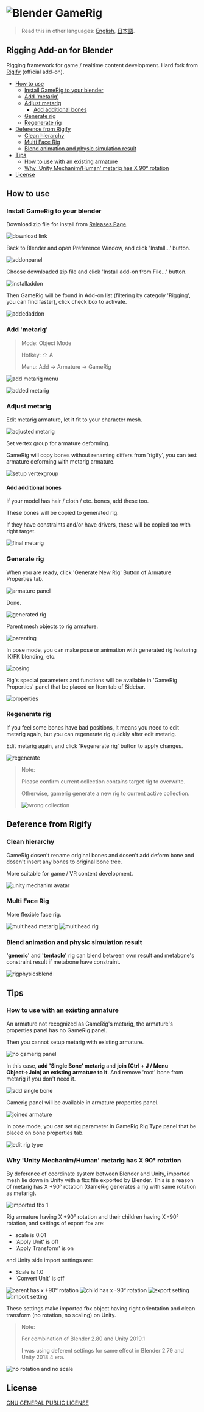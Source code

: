 # ![Blender GameRig](img/logo.jpg "Logo")

> Read this in other languages: [English](README.md), [日本語](README.ja.md).

## Rigging Add-on for Blender

Rigging framework for game / realtime content development. Hard fork from [Rigify](https://archive.blender.org/wiki/index.php/Extensions:2.6/Py/Scripts/Rigging/Rigify/) (official add-on).

<!-- TOC -->

- [How to use](#how-to-use)
  - [Install GameRig to your blender](#install-gamerig-to-your-blender)
  - [Add 'metarig'](#add-metarig)
  - [Adjust metarig](#adjust-metarig)
    - [Add additional bones](#add-additional-bones)
  - [Generate rig](#generate-rig)
  - [Regenerate rig](#regenerate-rig)
- [Deference from Rigify](#deference-from-rigify)
  - [Clean hierarchy](#clean-hierarchy)
  - [Multi Face Rig](#multi-face-rig)
  - [Blend animation and physic simulation result](#blend-animation-and-physic-simulation-result)
- [Tips](#tips)
  - [How to use with an existing armature](#how-to-use-with-an-existing-armature)
  - [Why 'Unity Mechanim/Human' metarig has X 90° rotation](#why-unity-mechanimhuman-metarig-has-x-90-rotation)
- [License](#license)

<!-- /TOC -->

## How to use

### Install GameRig to your blender

Download zip file for install from [Releases Page](/../../releases/latest).

![download link](img/downloadlink.jpg "download link")

Back to Blender and open Preference Window, and click 'Install...' button.

![addonpanel](img/addonpanel.jpg "addonpanel")

Choose downloaded zip file and click 'Install add-on from File...' button.

![installaddon](img/installaddon.jpg "installaddon")

Then GameRig will be found in Add-on list (filtering by categoly 'Rigging', you can find faster), click check box to activate.

![addedaddon](img/addedaddon.jpg "addedaddon")

### Add 'metarig'

> Mode: Object Mode
>
> Hotkey: ⇧ A
>
> Menu: Add → Armature → GameRig

![add metarig menu](img/addmetarig.jpg "add metarig menu")

![added metarig](img/metarig.jpg "added metarig")

### Adjust metarig

Edit metarig armature, let it fit to your character mesh.

![adjusted metarig](img/adjustmetarig.jpg "adjusted metarig")

Set vertex group for armature deforming.

GameRig will copy bones without renaming differs from 'rigify', you can test armature deforming with metarig armature.

![setup vertexgroup](img/setupvertexgroup.jpg "setup vertexgroup")

#### Add additional bones

If your model has hair / cloth / etc. bones, add these too.

These bones will be copied to generated rig.

If they have constraints and/or have drivers, these will be copied too with right target.

![final metarig](img/finalmetarig.jpg "final metarig")

### Generate rig

When you are ready, click 'Generate New Rig' Button of Armature Properties tab.

![armature panel](img/armaturepanel.jpg "armature panel")

Done.

![generated rig](img/generatedrig.jpg "generated rig")

Parent mesh objects to rig armature.

![parenting](img/parenting.jpg "parenting")

In pose mode, you can make pose or animation with generated rig featuring IK/FK blending, etc.

![posing](img/posing.jpg "posing")

Rig's special parameters and functions will be available in 'GameRig Properties' panel that be placed on Item tab of Sidebar.

![properties](img/properties.jpg "properties")

### Regenerate rig

If you feel some bones have bad positions, it means you need to edit metarig again, but you can regenerate rig quickly after edit metarig.

Edit metarig again, and click 'Regenerate rig' button to apply changes.

![regenerate](img/regenerate.jpg "regenerate")
> Note:
>
> Please confirm current collection contains target rig to overwrite.
>
> Otherwise, gamerig generate a new rig to current active collection.
>
> ![wrong collection](img/wrongcollection.jpg "wrong collection")

## Deference from Rigify

### Clean hierarchy

GameRig dosen't rename original bones and dosen't add deform bone and dosen't insert any bones to original bone tree.

More suitable for game / VR content development.

![unity mechanim avatar](img/unitymechanimavatar.jpg "unity mechanim avatar")

### Multi Face Rig

More flexible face rig.

![multihead metarig](img/multiheadmetarig.jpg "multihead metarig")
![multihead rig](img/multiheadrig.jpg "multihead rig")

### Blend animation and physic simulation result

**'generic'** and **'tentacle'** rig can blend between own result and metabone's constraint result if metabone have constraint.

![rigphysicsblend](img/rigphysicsblend.gif "rigphysicsblend")

## Tips

### How to use with an existing armature

An armature not recognized as GameRig's metarig, the armature's properties panel has no GameRig panel.

Then you cannot setup metarig with existing armature.

![no gamerig panel](img/nogamerigpanel.jpg "no gamerig panel")

In this case, **add 'Single Bone' metarig** and **join (Ctrl + J / Menu Object→Join) an existing armature to it**. And remove 'root' bone from metarig if you don't need it.

![add single bone](img/addsinglebone.jpg "add single bone")

Gamerig panel will be available in armature properties panel.

![joined armature](img/joinedarmature.jpg "joined armature")

In pose mode, you can set rig parameter in GameRig Rig Type panel that be placed on bone properties tab.

![edit rig type](img/editrigtype.jpg "edit rig type")

### Why 'Unity Mechanim/Human' metarig has X 90° rotation

By deference of coordinate system between Blender and Unity, imported mesh lie down in Unity with a fbx file exported by Blender. This is a reason of metarig has X +90° rotation (GameRig generates a rig with same rotation as metarig).

![imported fbx 1](img/importedfbx1.jpg "imported meshes lie down")

Rig armature having X +90° rotation and their children having X -90° rotation, and settings of export fbx are:

- scale is 0.01
- 'Apply Unit' is off
- 'Apply Transform' is on

and Unity side import settings are:

- Scale is 1.0
- 'Convert Unit' is off

![parent has x +90° rotation](img/parentrotation.jpg "x +90° rotation")
![child has x -90° rotation](img/childrotation.jpg "x -90° rotation")
![export setting](img/exportsetting.jpg "export setting")
![import setting](img/importsetting.jpg "import setting")

These settings make imported fbx object having right orientation and clean transform (no rotation, no scaling) on Unity.

> Note:
>
> For combination of Blender 2.80 and Unity 2019.1
>
> I was using deferent settings for same effect in Blender 2.79 and Unity 2018.4 era.

![no rotation and no scale](img/cleantransform.gif "no rotation and no scale")

## License

[GNU GENERAL PUBLIC LICENSE](LICENSE)
